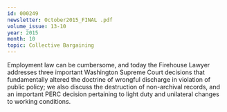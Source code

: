 ```yaml
---
id: 000249
newsletter: October2015_FINAL .pdf
volume_issue: 13-10
year: 2015
month: 10
topic: Collective Bargaining
---
```


Employment law can be cumbersome, and today the Firehouse Lawyer addresses three important Washington Supreme Court decisions that fundamentally altered the doctrine of wrongful discharge in violation of public policy; we also discuss the destruction of non-archival records, and an important PERC decision pertaining to light duty and unilateral changes to working conditions.
